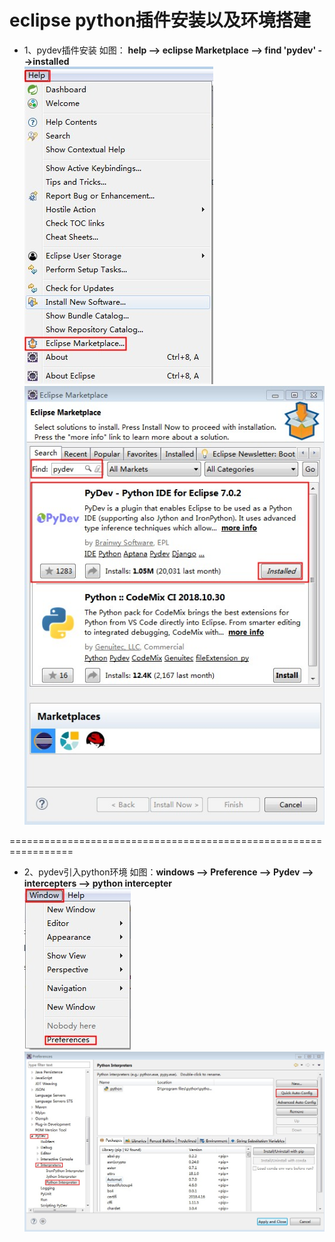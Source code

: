 # eclipse python插件安装以及环境搭建
- 1、pydev插件安装
	如图：  __help --> eclipse Marketplace --> find 'pydev' -->installed__  
![ecplise_marketplace](https://github.com/F-Monkey/python/blob/master/automate/src/evn/img/eclipse1.jpg)
![pydev_install](https://github.com/F-Monkey/python/blob/master/automate/src/evn/img/pydev_install.jpg)



=================================================================

- 2、pydev引入python环境
	如图：__windows --> Preference --> Pydev --> intercepters --> python intercepter__  
![Window Preference](https://github.com/F-Monkey/python/blob/master/automate/src/evn/img/eclipse2.jpg)
![python intercepter configuration](https://github.com/F-Monkey/python/blob/master/automate/src/evn/img/Pydev_conf.jpg)